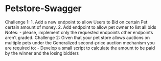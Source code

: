 # Petstore-Swagger
Challenge 1: 1. Add a new endpoint to allow Users to Bid on certain Pet certain amount of money. 2. Add endpoint to allow pet owner to list all bids Notes: - please, implement only the requested endpoints other endpoints aren’t graded. Challenge 2: Given that your pet store allows auctions on multiple pets under the Generalized second-price auction mechanism you are required to: - Develop a small script to calculate the amount to be paid by the winner and the losing bidders
